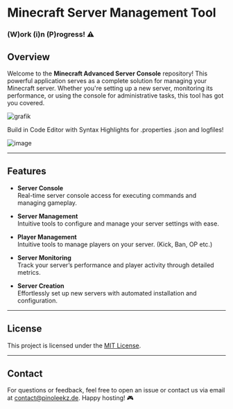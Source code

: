# Minecraft Server Management Tool

### (W)ork (i)n (P)rogress! ⚠️

## Overview

Welcome to the **Minecraft Advanced Server Console** repository! This powerful application serves as a complete solution for managing your Minecraft server. Whether you're setting up a new server, monitoring its performance, or using the console for administrative tasks, this tool has got you covered.

![grafik](https://github.com/user-attachments/assets/6f5a1a33-98f0-48c0-a0db-425e004e126e)

Build in Code Editor with Syntax Highlights for .properties .json and logfiles!

![image](https://github.com/user-attachments/assets/dd876f69-441a-4c5e-8f38-7728b6719c72)


---

## Features

- **Server Console**  
  Real-time server console access for executing commands and managing gameplay.

- **Server Management**  
  Intuitive tools to configure and manage your server settings with ease.


 - **Player Management**  
  Intuitive tools to manage players on your server. (Kick, Ban, OP etc.)

- **Server Monitoring**  
  Track your server’s performance and player activity through detailed metrics.

- **Server Creation**  
  Effortlessly set up new servers with automated installation and configuration.

---

## License

This project is licensed under the [MIT License](https://mit-license.org/ "MIT License").

---

## Contact
For questions or feedback, feel free to open an issue or contact us via email at [contact@pinoleekz.de](mailto:contact@pinoleekz.de "contact@pinoleekz.de").
Happy hosting! 🎮
